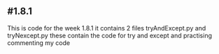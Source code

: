 #1.8.1
---
This is code for the week 1.8.1 it contains 2 files tryAndExcept.py and tryNexcept.py these contain the code for try and except and practising commenting my code
